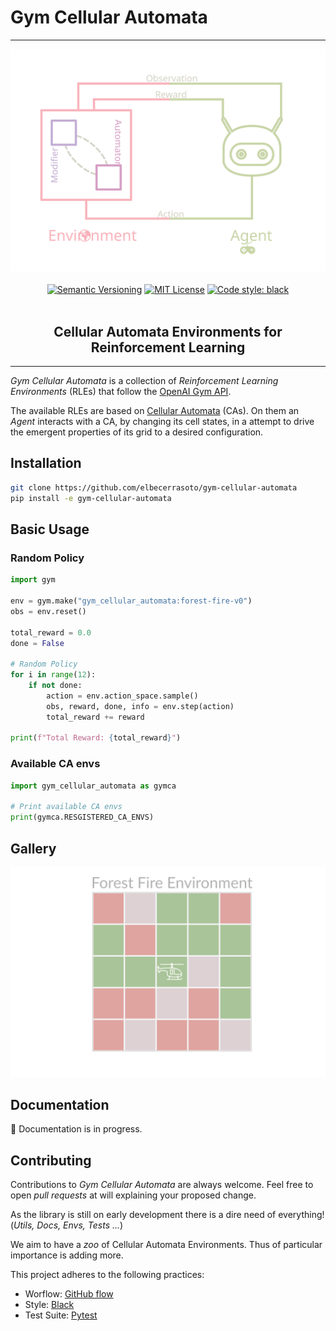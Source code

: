 # Gym Cellular Automata
---

<p align="center">
    <a href="pics/gym_automata_diagram.svg"><img src="pics/gym_automata_diagram.svg"></a>
    <br />
    <br />
    <a href="https://semver.org/"><img src="https://img.shields.io/badge/version-1.1.8-blue" alt="Semantic Versioning"></a>
    <a href="http://choosealicense.com/licenses/mit/"><img src="https://img.shields.io/badge/license-MIT-red.svg?style=flat" alt="MIT License"></a>
    <a href="https://github.com/psf/black"><img src="https://img.shields.io/badge/code%20style-black-000000.svg" alt="Code style: black"></a>
    <br />
    <br />
    <h2 align="center">Cellular Automata Environments for Reinforcement Learning</h2>
</p>
<hr />

_Gym Cellular Automata_ is a collection of _Reinforcement Learning Environments_ (RLEs) that follow the [OpenAI Gym API](https://gym.openai.com/docs).

The available RLEs are based on [Cellular Automata](https://en.wikipedia.org/wiki/Cellular_automaton) (CAs). On them an _Agent_ interacts with a CA, by changing its cell states, in a attempt to drive the emergent properties of its grid to a desired configuration.

## Installation

```bash
git clone https://github.com/elbecerrasoto/gym-cellular-automata
pip install -e gym-cellular-automata
```

## Basic Usage

### Random Policy

```python
import gym

env = gym.make("gym_cellular_automata:forest-fire-v0")
obs = env.reset()

total_reward = 0.0
done = False

# Random Policy
for i in range(12):
    if not done:
        action = env.action_space.sample()
        obs, reward, done, info = env.step(action)
        total_reward += reward

print(f"Total Reward: {total_reward}")
```

### Available CA envs

```python
import gym_cellular_automata as gymca

# Print available CA envs
print(gymca.RESGISTERED_CA_ENVS)
```

## Gallery

![Forest Fire](pics/forest_fire.svg)

## Documentation

:construction_worker: Documentation is in progress. 

## Contributing

Contributions to _Gym Cellular Automata_ are always welcome. Feel free to open _pull requests_ at will explaining your proposed change.

As the library is still on early development there is a dire need of everything! (_Utils, Docs, Envs, Tests ..._)

We aim to have a _zoo_ of Cellular Automata Environments. Thus of particular importance is adding more.

This project adheres to the following practices:

+ Worflow: [GitHub flow](https://guides.github.com/introduction/flow/)
+ Style: [Black](https://github.com/psf/black)
+ Test Suite: [Pytest](https://docs.pytest.org/en/stable/index.html)
